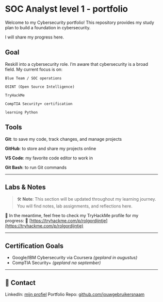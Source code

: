# SOC Analyst level 1  - portfolio

Welcome to my Cybersecurity portfolio!
This repository provides my study plan to build a foundation in cybersecurity. 

I will share my progress here.


## Goal
Reskill into a cybersecurity role. I’m aware that cybersecurity is a broad field. My current focus is on:

    Blue Team / SOC operations

    OSINT (Open Source Intelligence)

    TryHackMe

    CompTIA Security+ certification

    learning Python


## Tools 
**Git**: to save my code, track changes, and manage projects

**GitHub**: to store and share my projects online

**VS Code**: my favorite code editor to work in

**Git Bash**: to run Git commands

---

##  Labs & Notes
> 🛠️      **Note**: This section will be updated throughout my learning journey.
     You will find notes, lab assignments, and reflections here.

📍 In the meantime, feel free to check my TryHackMe profile for my progress:
🔗 [https://tryhackme.com/p/rolgordijntje](https://tryhackme.com/p/rolgordijntje)

---

## **Certification Goals**

- Google/IBM Cybersecurity via Coursera  *(gepland in augustus)*
- CompTIA Security+  *(gepland na september)*

---


## 📎 Contact

 LinkedIn: [mijn profiel](https://www.linkedin.com/in/marijkemoolenaar/)
 Portfolio Repo: [github.com/jouwgebruikersnaam](https://github.com/rolgordijntje)


